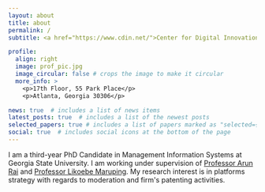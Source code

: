 ```yaml
---
layout: about
title: about
permalink: /
subtitle: <a href="https://www.cdin.net/">Center for Digital Innovation - Georgia State University</a>. Third-year MIS PhD Candidate.

profile:
  align: right
  image: prof_pic.jpg
  image_circular: false # crops the image to make it circular
  more_info: >
    <p>17th Floor, 55 Park Place</p>
    <p>Atlanta, Georgia 30306</p>

news: true  # includes a list of news items
latest_posts: true  # includes a list of the newest posts
selected_papers: true # includes a list of papers marked as "selected={true}"
social: true  # includes social icons at the bottom of the page
---
```


I am a third-year PhD Candidate in Management Information Systems at Georgia State University. I am working under supervision of [Professor Arun Rai](https://www.arunrai.net/) and [Professor Likoebe Maruping](https://lmaruping.com/). My research interest is in platforms strategy with regards to moderation and firm's patenting activities. 
